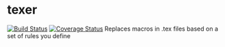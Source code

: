 # texer
[![Build Status](https://travis-ci.org/DRMF/texer.svg?branch=master)](https://travis-ci.org/DRMF/texer)
[![Coverage Status](https://coveralls.io/repos/github/DRMF/Macro-Replacement-Project/badge.svg?branch=master)](https://coveralls.io/github/DRMF/Macro-Replacement-Project?branch=master)
Replaces macros in .tex files based on a set of rules you define
